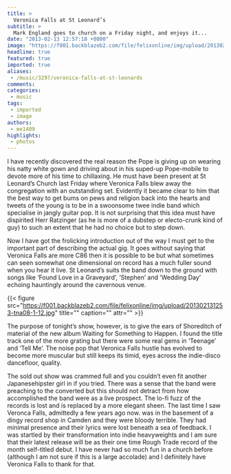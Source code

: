 ```yaml
---
title: >
  Veronica Falls at St Leonard’s
subtitle: >
  Mark England goes to church on a Friday night, and enjoys it...
date: "2013-02-13 12:57:18 +0000"
image: "https://f001.backblazeb2.com/file/felixonline/img/upload/201302131253-tna08-1-14.jpg"
headline: true
featured: true
imported: true
aliases:
 - /music/3297/veronica-falls-at-st-leonards
comments:
categories:
 - music
tags:
 - imported
 - image
authors:
 - me1409
highlights:
 - photos
---
```


I have recently discovered the real reason the Pope is giving up on wearing his natty white gown and driving about in his suped-up Pope-mobile to devote more of his time to chillaxing. He must have been present at St Leonard’s Church last Friday where Veronica Falls blew away the congregation with an outstanding set. Evidently it became clear to him that the best way to get bums on pews and religion back into the hearts and tweets of the young is to be in a swoonsome twee indie band which specialise in jangly guitar pop. It is not surprising that this idea must have dispirited Herr Ratzinger (as he is more of a dubstep or electo-crunk kind of guy) to such an extent that he had no choice but to step down.

Now I have got the frolicking introduction out of the way I must get to the important part of describing the actual gig. It goes without saying that Veronica Falls are more C86 then it is possible to be but what sometimes can seen somewhat one dimensional on record has a much fuller sound when you hear it live. St Leonard’s suits the band down to the ground with songs like ‘Found Love in a Graveyard’, ‘Stephen’ and ‘Wedding Day’ echoing hauntingly around the cavernous venue.

{{< figure src="https://f001.backblazeb2.com/file/felixonline/img/upload/201302131253-tna08-1-12.jpg" title="" caption="" attr="" >}}

The purpose of tonight’s show, however, is to give the ears of Shoreditch of material of the new album Waiting for Something to Happen. I found the title track one of the more grating but there were some real gems in ‘Teenage’ and ‘Tell Me’. The noise pop that Veronica Falls hustle has evolved to become more muscular but still keeps its timid, eyes across the indie-disco dancefloor, quality.

The sold out show was crammed full and you couldn’t even fit another Japanesehipster girl in if you tried. There was a sense that the band were preaching to the converted but this should not detract from how accomplished the band were as a live prospect. The lo-fi fuzz of the records is lost and is replaced by a more elegant sheen. The last time I saw Veronca Falls, admittedly a few years ago now. was in the basement of a dingy record shop in Camden and they were bloody terrible. They had minimal presence and their lyrics were lost beneath a sea of feedback. I was startled by their transformation into indie heavyweights and I am sure that their latest release will be as their one time Rough Trade record of the month self-titled debut. I have never had so much fun in a church before (although I am not sure if this is a large accolade) and I definitely have Veronica Falls to thank for that.
